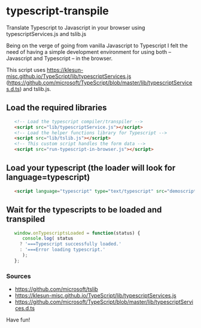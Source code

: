# typescript-transpile
Translate Typescript to Javascript in your browser using typescriptServices.js and tslib.js

Being on the verge of going from vanilla Javascript to Typescript I felt the need of
having a simple development environment for using both – Javascript and Typescript –
in the browser.

This script uses https://klesun-misc.github.io/TypeScript/lib/typescriptServices.js (https://github.com/microsoft/TypeScript/blob/master/lib/typescriptServices.d.ts)
and tslib.js.

## Load the required libraries
```html
   <!-- Load the typescript compiler/transpiler -->
   <script src="lib/typescriptService.js"></script>
   <!-- Load the helper functions library for Typescript -->
   <script src="lib/tslib.js"></script>
   <!-- This custom script handles the form data -->
   <script src="run-typescript-in-browser.js"></script>
```

## Load your typescript (the loader will look for language=typescript)
```html
   <script language="typescript" type="text/typescript" src="demoscript1.ts"></script>
```

## Wait for the typescripts to be loaded and transpiled
```javascript
   window.onTypescriptsLoaded = function(status) {
      console.log( status
	 ? '===Typescript successfully loaded.'
	 : '===Error loading typescript.'
      );
   };

```


### Sources
* https://github.com/microsoft/tslib
* https://klesun-misc.github.io/TypeScript/lib/typescriptServices.js
* https://github.com/microsoft/TypeScript/blob/master/lib/typescriptServices.d.ts


Have fun!